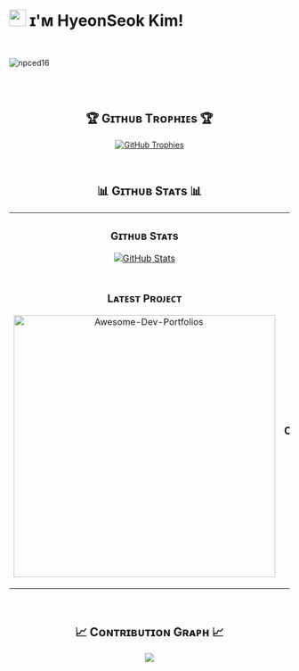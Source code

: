 <!-- - 👀 I’m interested in front dev -->
<!-- - 🌱 I’m currently learning vue3   -->
<!---
 ![Anurag's github stats](https://github-readme-stats.vercel.app/api?username=npced16&show_icons=true&theme=dark&include_all_commits=true&count_private=true)
 ![Top Langs](https://github-readme-stats.vercel.app/api/top-langs/?username=npced16&theme=dark&count_private=true)
<!---
![Anurag's GitHub stats](https://github-readme-stats.vercel.app/api?username=npced16&count_private=true&include_all_commits=true)
 [![Anurag's github stats](https://github-readme-stats.vercel.app/api?username=npced16)](https://github.com/anuraghazra/github-readme-stats)
<!---
npced16/npced16 is a ✨ special ✨ repository because its `README.md` (this file) appears on your GitHub profile.
You can click the Preview link to take a look at your changes.
--->
<!--Header Name-->
# <img src="https://emojis.slackmojis.com/emojis/images/1531849430/4246/blob-sunglasses.gif?1531849430" width="30"/> ɪ'ᴍ HyeonSeok Kim! 
<!--*Digital Craftsman (Developer / Programmer)* -->
<br /> 

<!--Profile Count Badge-->
<p align="left">
  <img src="https://komarev.com/ghpvc/?username=npced16&label=Profile%20views&color=770677&style=for-the-badge&logo=star" alt="npced16" style="padding-right:20px;" />
</p>

<br />
<br />

<!--Trophies Section-->   
<h2 align="center">🏆 Gɪᴛʜᴜʙ Tʀᴏᴘʜɪᴇs 🏆</h2>
<p align="center">
  <a href="https://github.com/npced16">
    <picture>
      <source media="(prefers-color-scheme: dark)" srcset="https://github-profile-trophy.vercel.app/?username=npced16&no-bg=true&row=2&column=6&margin-w=20&margin-h=20&theme=monokai">
      <source media="(prefers-color-scheme: light)" srcset="https://github-profile-trophy.vercel.app/?username=npced16&no-bg=true&row=2&column=6&margin-w=20&margin-h20">
      <img alt="GitHub Trophies" src="https://github-profile-trophy.vercel.app/?username=npced16&no-bg=true&no-frame=true&row=2&column=6&margin-w=20&margin-h=20">
    </picture>
  </a>
</p>
<br />

<!--Github stats Table--> 
<h2 align="center">📊 Gɪᴛʜᴜʙ Sᴛᴀᴛs 📊</h2>

<table width="100%">
  <tr>
    <td width="50%">
      <h3 align="center"><strong>Gɪᴛʜᴜʙ Sᴛᴀᴛs</strong></h3>
      <p align="center">
        <a href="https://github.com/Kiran1689">
          <img align="center" src="https://github-readme-stats.vercel.app/api?username=npced16&count_private=true&show_icons=true&theme=nightowl&bg_color=0,000000,441350&title_color=c56a90&text_color=ffffff&rank_icon=github&hide=prs,issues,contribs&show=reviews,prs_merged,prs_merged_percentage" alt="GitHub Stats" />
        </a>
      </p>
    </td>
    <td width="50%">
      <h3 align="center"><strong>Sᴛʀᴇᴀᴋ Sᴛᴀᴛs</strong></h3>
      <p align="center">
        <a href="https://github.com/npced16">
          <img align="center" src="https://streak-stats.demolab.com?user=npced16&theme=nightowl&background=0,000000,441350&fire=ffeb95&ring=ffeb95&sideNums=ffffff&sideLabels=ffffff&dates=c56a90&currStreakNum=ffffff" alt="Streak Stats" />
        </a>
      </p>
    </td>
  </tr>
  <tr>
    <td width="50%">
      <h3 align="center"><strong>Lᴀᴛᴇsᴛ Pʀᴏᴊᴇᴄᴛ</strong></h3>
      <p align="center">
        <a href="https://github.com/npced16/Awesome-Dev-Portfolios">
          <img align="center" width="470" src="https://github-readme-stats.vercel.app/api/pin/?username=npced16&repo=Awesome-Dev-Portfolios&theme=nightowl&show_owner=true&bg_color=0,000000,441350&title_color=c56a90&text_color=ffffff" alt="Awesome-Dev-Portfolios" />
        </a>
      </p>
    </td>
    <td width="50%">
      <h3 align="center"><strong>Tᴏᴘ Cᴏɴᴛʀɪʙᴜᴛɪᴏɴs</strong></h3>
      <p align="center">
        <a href="https://github.com/npced16">
          <img align="center" src="https://github-contributor-stats.vercel.app/api?username=npced16&limit=2&theme=nightowl&show_owner=true&combine_all_yearly_contributions=false&bg_color=0,000000,441350&title_color=c56a90&text_color=ffffff" alt="Top Repo" />
        </a>
      </p>
    </td>
  </tr>
</table>
<br />

<!--Contribution Graph-->
<h2 align="center">📈 Cᴏɴᴛʀɪʙᴜᴛɪᴏɴ Gʀᴀᴘʜ 📈</h2>
<div align="center">
    <img src="https://github-readme-activity-graph.vercel.app/graph?username=npced16&bg_color=220a28&&color=ffffff&line=c56a90&point=ffeb95&area=false&hide_border=false" border-radius="15">
</div>
